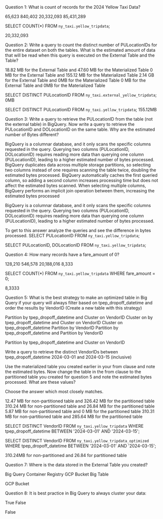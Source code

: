 
Question 1: What is count of records for the 2024 Yellow Taxi Data?

65,623
840,402
20,332,093
85,431,289

SELECT COUNT(*) FROM `ny_taxi.yellow_tripdata`;

20,332,093

Question 2:
Write a query to count the distinct number of PULocationIDs for the entire dataset on both the tables.
What is the estimated amount of data that will be read when this query is executed on the External Table and the Table?

18.82 MB for the External Table and 47.60 MB for the Materialized Table
0 MB for the External Table and 155.12 MB for the Materialized Table
2.14 GB for the External Table and 0MB for the Materialized Table
0 MB for the External Table and 0MB for the Materialized Table

SELECT DISTINCT PULocationID 
FROM `ny_taxi.external_yellow_tripdata`;
0MB

SELECT DISTINCT PULocationID 
FROM `ny_taxi.yellow_tripdata`;
155.12MB

Question 3:
Write a query to retrieve the PULocationID from the table (not the external table) in BigQuery. Now write a query to retrieve the PULocationID and DOLocationID on the same table. Why are the estimated number of Bytes different?

BigQuery is a columnar database, and it only scans the specific columns requested in the query. Querying two columns (PULocationID, DOLocationID) requires reading more data than querying one column (PULocationID), leading to a higher estimated number of bytes processed.
BigQuery duplicates data across multiple storage partitions, so selecting two columns instead of one requires scanning the table twice, doubling the estimated bytes processed.
BigQuery automatically caches the first queried column, so adding a second column increases processing time but does not affect the estimated bytes scanned.
When selecting multiple columns, BigQuery performs an implicit join operation between them, increasing the estimated bytes processed

BigQuery is a columnar database, and it only scans the specific columns requested in the query. Querying two columns (PULocationID, DOLocationID) requires reading more data than querying one column (PULocationID), leading to a higher estimated number of bytes processed.

To get to this answer analyze the queries and see the difference in bytes processed.
SELECT PULocationID 
FROM `ny_taxi.yellow_tripdata`;

SELECT PULocationID, DOLocationID 
FROM `ny_taxi.yellow_tripdata`;


Question 4:
How many records have a fare_amount of 0?

128,210
546,578
20,188,016
8,333

SELECT COUNT(*) 
FROM `ny_taxi.yellow_tripdata`
WHERE fare_amount = 0;

8,3333

Question 5:
What is the best strategy to make an optimized table in Big Query if your query will always filter based on tpep_dropoff_datetime and order the results by VendorID (Create a new table with this strategy)

Partition by tpep_dropoff_datetime and Cluster on VendorID
Cluster on by tpep_dropoff_datetime and Cluster on VendorID
Cluster on tpep_dropoff_datetime Partition by VendorID
Partition by tpep_dropoff_datetime and Partition by VendorID

Partition by tpep_dropoff_datetime and Cluster on VendorID


Write a query to retrieve the distinct VendorIDs between tpep_dropoff_datetime 2024-03-01 and 2024-03-15 (inclusive)

Use the materialized table you created earlier in your from clause and note the estimated bytes. Now change the table in the from clause to the partitioned table you created for question 5 and note the estimated bytes processed. What are these values?

Choose the answer which most closely matches.

12.47 MB for non-partitioned table and 326.42 MB for the partitioned table
310.24 MB for non-partitioned table and 26.84 MB for the partitioned table
5.87 MB for non-partitioned table and 0 MB for the partitioned table
310.31 MB for non-partitioned table and 285.64 MB for the partitioned table

SELECT DISTINCT VendorID 
FROM `ny_taxi.yellow_tripdata`
WHERE tpep_dropoff_datetime BETWEEN '2024-03-01' AND '2024-03-15';

SELECT DISTINCT VendorID 
FROM `ny_taxi.yellow_tripdata_optimized`
WHERE tpep_dropoff_datetime BETWEEN '2024-03-01' AND '2024-03-15';

310.24MB for non-partitioned and 26.84 for partitioned table

Question 7:
Where is the data stored in the External Table you created?

Big Query
Container Registry
GCP Bucket
Big Table

GCP Bucket

Question 8:
It is best practice in Big Query to always cluster your data:

True
False

False